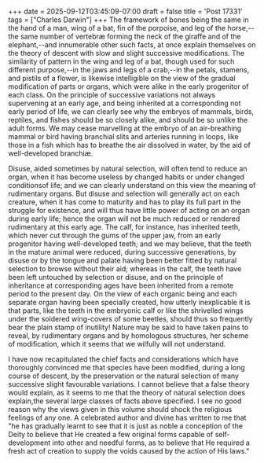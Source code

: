 +++
date = 2025-09-12T03:45:09-07:00
draft = false
title = 'Post 17331'
tags = ["Charles Darwin"]
+++
The framework of bones being the same in the hand of a man, wing of a bat, fin of the porpoise, and leg of the horse,--the same number of vertebræ forming the neck of the giraffe and of the elephant,--and innumerable other such facts, at once explain themselves on the theory of descent with slow and slight successive modifications. The similarity of pattern in the wing and leg of a bat, though used for such different purpose,--in the jaws and legs of a crab,--in the petals, stamens, and pistils of a flower, is likewise intelligible on the view of the gradual modification of parts or organs, which were alike in the early progenitor of each class. On the principle of successive variations not always supervening at an early age, and being inherited at a corresponding not early period of life, we can clearly see why the embryos of mammals, birds, reptiles, and fishes should be so closely alike, and should be so unlike the adult forms. We may cease marvelling at the embryo of an air-breathing mammal or bird having branchial slits and arteries running in loops, like those in a fish which has to breathe the air dissolved in water, by the aid of well-developed branchiæ.

Disuse, aided sometimes by natural selection, will often tend to reduce an organ, when it has become useless by changed habits or under changed conditionsof life; and we can clearly understand on this view the meaning of rudimentary organs. But disuse and selection will generally act on each creature, when it has come to maturity and has to play its full part in the struggle for existence, and will thus have little power of acting on an organ during early life; hence the organ will not be much reduced or rendered rudimentary at this early age. The calf, for instance, has inherited teeth, which never cut through the gums of the upper jaw, from an early progenitor having well-developed teeth; and we may believe, that the teeth in the mature animal were reduced, during successive generations, by disuse or by the tongue and palate having been better fitted by natural selection to browse without their aid; whereas in the calf, the teeth have been left untouched by selection or disuse, and on the principle of inheritance at corresponding ages have been inherited from a remote period to the present day. On the view of each organic being and each separate organ having been specially created, how utterly inexplicable it is that parts, like the teeth in the embryonic calf or like the shrivelled wings under the soldered wing-covers of some beetles, should thus so frequently bear the plain stamp of inutility! Nature may be said to have taken pains to reveal, by rudimentary organs and by homologous structures, her scheme of modification, which it seems that we wilfully will not understand.

I have now recapitulated the chief facts and considerations which have thoroughly convinced me that species have been modified, during a long course of descent, by the preservation or the natural selection of many successive slight favourable variations. I cannot believe that a false theory would explain, as it seems to me that the theory of natural selection does explain,the several large classes of facts above specified. I see no good reason why the views given in this volume should shock the religious feelings of any one. A celebrated author and divine has written to me that "he has gradually learnt to see that it is just as noble a conception of the Deity to believe that He created a few original forms capable of self-development into other and needful forms, as to believe that He required a fresh act of creation to supply the voids caused by the action of His laws."
